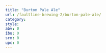 ```yaml
---
title: "Burton Pale Ale"
url: /faultline-brewing-2/burton-pale-ale/
category: 
style: 
abv: 0
ibu: 0
srm: 0
upc: 0
---
```


